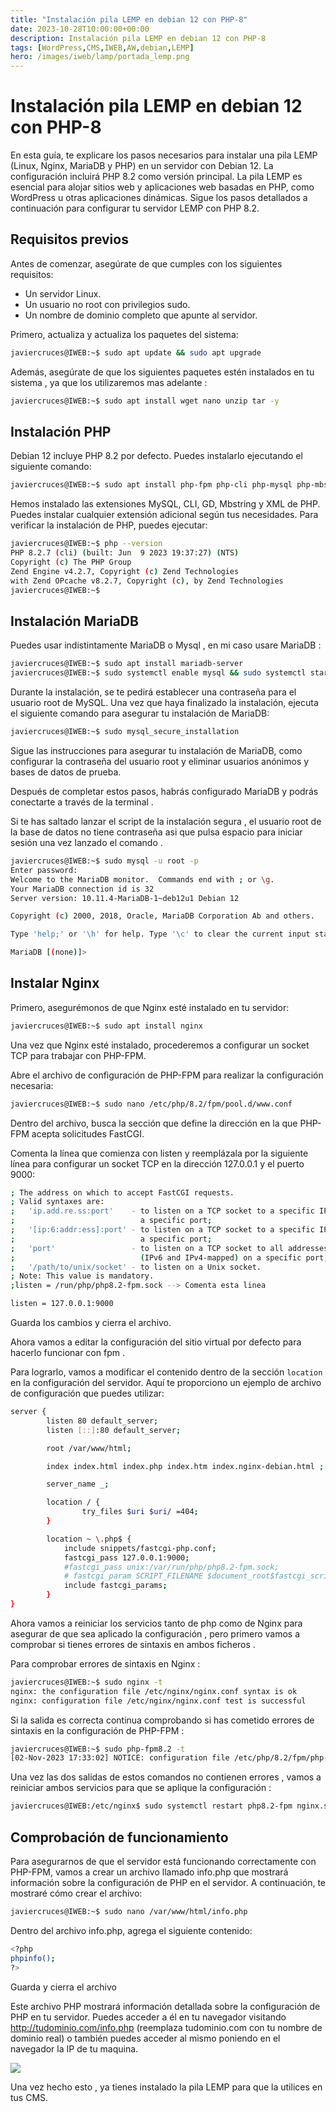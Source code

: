 ```yaml
---
title: "Instalación pila LEMP en debian 12 con PHP-8"
date: 2023-10-28T10:00:00+00:00
description: Instalación pila LEMP en debian 12 con PHP-8
tags: [WordPress,CMS,IWEB,AW,debian,LEMP]
hero: /images/iweb/lamp/portada_lemp.png
---
```




# Instalación pila LEMP en debian 12 con PHP-8

En esta guía, te explicare los pasos necesarios para instalar una pila LEMP (Linux, Nginx, MariaDB y PHP) en un servidor con Debian 12. La configuración incluirá PHP 8.2 como versión principal. La pila LEMP es esencial para alojar sitios web y aplicaciones web basadas en PHP, como WordPress u otras aplicaciones dinámicas. Sigue los pasos detallados a continuación para configurar tu servidor LEMP con PHP 8.2.

## Requisitos previos

Antes de comenzar, asegúrate de que cumples con los siguientes requisitos:

- Un servidor Linux.
- Un usuario no root con privilegios sudo.
- Un nombre de dominio completo que apunte al servidor.

Primero, actualiza y actualiza los paquetes del sistema:

```bash
javiercruces@IWEB:~$ sudo apt update && sudo apt upgrade
```

Además, asegúrate de que los siguientes paquetes estén instalados en tu sistema , ya que los utilizaremos mas adelante :

```bash
javiercruces@IWEB:~$ sudo apt install wget nano unzip tar -y
```

## Instalación PHP  

Debian 12 incluye PHP 8.2 por defecto. Puedes instalarlo ejecutando el siguiente comando:

```bash
javiercruces@IWEB:~$ sudo apt install php-fpm php-cli php-mysql php-mbstring php-xml php-gd
```

Hemos instalado las extensiones MySQL, CLI, GD, Mbstring y XML de PHP. Puedes instalar cualquier extensión adicional según tus necesidades. Para verificar la instalación de PHP, puedes ejecutar:

```bash
javiercruces@IWEB:~$ php --version
PHP 8.2.7 (cli) (built: Jun  9 2023 19:37:27) (NTS)
Copyright (c) The PHP Group
Zend Engine v4.2.7, Copyright (c) Zend Technologies
with Zend OPcache v8.2.7, Copyright (c), by Zend Technologies
javiercruces@IWEB:~$
```
## Instalación MariaDB

Puedes usar indistintamente MariaDB o Mysql , en mi caso usare MariaDB :

```bash
javiercruces@IWEB:~$ sudo apt install mariadb-server
javiercruces@IWEB:~$ sudo systemctl enable mysql && sudo systemctl start mysql
```

Durante la instalación, se te pedirá establecer una contraseña para el usuario root de MySQL. Una vez que haya finalizado la instalación, ejecuta el siguiente comando para asegurar tu instalación de MariaDB:

```bash
javiercruces@IWEB:~$ sudo mysql_secure_installation
```

Sigue las instrucciones para asegurar tu instalación de MariaDB, como configurar la contraseña del usuario root y eliminar usuarios anónimos y bases de datos de prueba.

Después de completar estos pasos, habrás configurado MariaDB y podrás conectarte a través de la terminal .

Si te has saltado lanzar el script de la instalación segura , el usuario root de la base de datos no tiene contraseña asi que pulsa espacio para iniciar sesión una vez lanzado el comando .

```bash
javiercruces@IWEB:~$ sudo mysql -u root -p
Enter password: 
Welcome to the MariaDB monitor.  Commands end with ; or \g.
Your MariaDB connection id is 32
Server version: 10.11.4-MariaDB-1~deb12u1 Debian 12

Copyright (c) 2000, 2018, Oracle, MariaDB Corporation Ab and others.

Type 'help;' or '\h' for help. Type '\c' to clear the current input statement.

MariaDB [(none)]> 
```

## Instalar Nginx

Primero, asegurémonos de que Nginx esté instalado en tu servidor:

```bash
javiercruces@IWEB:~$ sudo apt install nginx
```

Una vez que Nginx esté instalado, procederemos a configurar un socket TCP para trabajar con PHP-FPM.

Abre el archivo de configuración de PHP-FPM para realizar la configuración necesaria:

```bash
javiercruces@IWEB:~$ sudo nano /etc/php/8.2/fpm/pool.d/www.conf
```

Dentro del archivo, busca la sección que define la dirección en la que PHP-FPM acepta solicitudes FastCGI.

Comenta la línea que comienza con listen y reemplázala por la siguiente línea para configurar un socket TCP en la dirección 127.0.0.1 y el puerto 9000:

```bash
; The address on which to accept FastCGI requests.
; Valid syntaxes are:
;   'ip.add.re.ss:port'    - to listen on a TCP socket to a specific IPv4 address on
;                            a specific port;
;   '[ip:6:addr:ess]:port' - to listen on a TCP socket to a specific IPv6 address on
;                            a specific port;
;   'port'                 - to listen on a TCP socket to all addresses
;                            (IPv6 and IPv4-mapped) on a specific port;
;   '/path/to/unix/socket' - to listen on a Unix socket.
; Note: This value is mandatory.
;listen = /run/php/php8.2-fpm.sock --> Comenta esta linea

listen = 127.0.0.1:9000
```

Guarda los cambios y cierra el archivo.

Ahora vamos a editar la configuración del sitio virtual por defecto para hacerlo funcionar con fpm . 

Para lograrlo, vamos a modificar el contenido dentro de la sección `location` en la configuración del servidor. Aquí te proporciono un ejemplo de archivo de configuración que puedes utilizar:

```bash
server {
        listen 80 default_server;
        listen [::]:80 default_server;

        root /var/www/html;

        index index.html index.php index.htm index.nginx-debian.html ;

        server_name _;

        location / {
                try_files $uri $uri/ =404;
        }

        location ~ \.php$ {
            include snippets/fastcgi-php.conf;
            fastcgi_pass 127.0.0.1:9000; 
            #fastcgi_pass unix:/var/run/php/php8.2-fpm.sock;
            # fastcgi_param SCRIPT_FILENAME $document_root$fastcgi_script_name;
            include fastcgi_params;
        }
}
```

Ahora vamos a reiniciar los servicios tanto de php como de Nginx para asegurar de que sea aplicado la configuración , pero primero vamos a comprobar si tienes errores de sintaxis en ambos ficheros .

Para comprobar errores de sintaxis en Nginx :

```bash
javiercruces@IWEB:~$ sudo nginx -t
nginx: the configuration file /etc/nginx/nginx.conf syntax is ok
nginx: configuration file /etc/nginx/nginx.conf test is successful
```

Si la salida es correcta continua comprobando si has cometido errores de sintaxis en la configuración de PHP-FPM :

```bash
javiercruces@IWEB:~$ sudo php-fpm8.2 -t
[02-Nov-2023 17:33:02] NOTICE: configuration file /etc/php/8.2/fpm/php-fpm.conf test is successful
```

Una vez las dos salidas de estos comandos no contienen errores , vamos a reiniciar ambos servicios para que se aplique la configuración :

```bash
javiercruces@IWEB:/etc/nginx$ sudo systemctl restart php8.2-fpm nginx.service
```

## Comprobación de funcionamiento  
Para asegurarnos de que el servidor está funcionando correctamente con PHP-FPM, vamos a crear un archivo llamado info.php que mostrará información sobre la configuración de PHP en el servidor. A continuación, te mostraré cómo crear el archivo:

```bash
javiercruces@IWEB:~$ sudo nano /var/www/html/info.php
```

Dentro del archivo info.php, agrega el siguiente contenido:

```bash
<?php
phpinfo();
?>
```

Guarda y cierra el archivo

Este archivo PHP mostrará información detallada sobre la configuración de PHP en tu servidor. Puedes acceder a él en tu navegador visitando http://tudominio.com/info.php (reemplaza tudominio.com con tu nombre de dominio real) o también puedes acceder al mismo poniendo en el navegador la IP de tu maquina.

![](../img/info-php.png)

Una vez hecho esto , ya tienes instalado la pila LEMP para que la utilices en tus CMS.